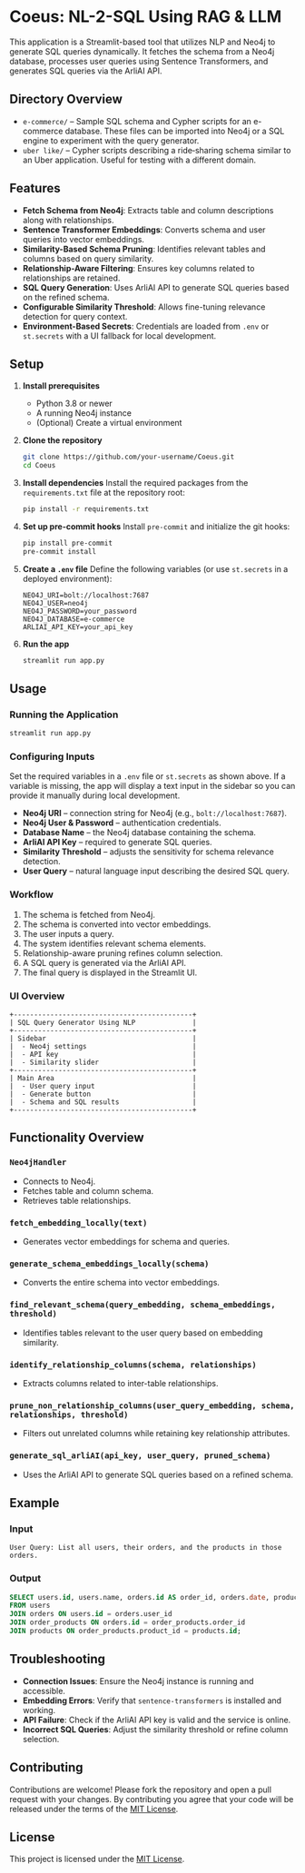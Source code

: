 # Coeus: NL-2-SQL Using RAG & LLM

This application is a Streamlit-based tool that utilizes NLP and Neo4j to generate SQL queries dynamically. It fetches the schema from a Neo4j database, processes user queries using Sentence Transformers, and generates SQL queries via the ArliAI API.

## Directory Overview

* `e-commerce/` – Sample SQL schema and Cypher scripts for an e-commerce database. These files can be imported into Neo4j or a SQL engine to experiment with the query generator.
* `uber like/` – Cypher scripts describing a ride‑sharing schema similar to an Uber application. Useful for testing with a different domain.

## Features

* **Fetch Schema from Neo4j**: Extracts table and column descriptions along with relationships.
* **Sentence Transformer Embeddings**: Converts schema and user queries into vector embeddings.
* **Similarity-Based Schema Pruning**: Identifies relevant tables and columns based on query similarity.
* **Relationship-Aware Filtering**: Ensures key columns related to relationships are retained.
* **SQL Query Generation**: Uses ArliAI API to generate SQL queries based on the refined schema.
* **Configurable Similarity Threshold**: Allows fine-tuning relevance detection for query context.
* **Environment-Based Secrets**: Credentials are loaded from `.env` or `st.secrets` with a UI fallback for local development.

## Setup

1. **Install prerequisites**

   * Python 3.8 or newer
   * A running Neo4j instance
   * (Optional) Create a virtual environment

2. **Clone the repository**

   ```sh
   git clone https://github.com/your-username/Coeus.git
   cd Coeus
   ```

3. **Install dependencies**
   Install the required packages from the `requirements.txt` file at the repository root:

   ```sh
   pip install -r requirements.txt
   ```
4. **Set up pre-commit hooks**
   Install `pre-commit` and initialize the git hooks:

   ```sh
   pip install pre-commit
   pre-commit install
   ```


5. **Create a `.env` file**
   Define the following variables (or use `st.secrets` in a deployed environment):

   ```dotenv
   NEO4J_URI=bolt://localhost:7687
   NEO4J_USER=neo4j
   NEO4J_PASSWORD=your_password
   NEO4J_DATABASE=e-commerce
   ARLIAI_API_KEY=your_api_key
   ```

6. **Run the app**

   ```sh
   streamlit run app.py
   ```

## Usage

### Running the Application

```sh
streamlit run app.py
```

### Configuring Inputs

Set the required variables in a `.env` file or `st.secrets` as shown above. If a
variable is missing, the app will display a text input in the sidebar so you can
provide it manually during local development.

* **Neo4j URI** – connection string for Neo4j (e.g., `bolt://localhost:7687`).
* **Neo4j User & Password** – authentication credentials.
* **Database Name** – the Neo4j database containing the schema.
* **ArliAI API Key** – required to generate SQL queries.
* **Similarity Threshold** – adjusts the sensitivity for schema relevance detection.
* **User Query** – natural language input describing the desired SQL query.

### Workflow

1. The schema is fetched from Neo4j.
2. The schema is converted into vector embeddings.
3. The user inputs a query.
4. The system identifies relevant schema elements.
5. Relationship-aware pruning refines column selection.
6. A SQL query is generated via the ArliAI API.
7. The final query is displayed in the Streamlit UI.

### UI Overview

```
+--------------------------------------------+
| SQL Query Generator Using NLP              |
+--------------------------------------------+
| Sidebar                                    |
|  - Neo4j settings                          |
|  - API key                                 |
|  - Similarity slider                       |
+--------------------------------------------+
| Main Area                                  |
|  - User query input                        |
|  - Generate button                         |
|  - Schema and SQL results                  |
+--------------------------------------------+
```

## Functionality Overview

### `Neo4jHandler`

* Connects to Neo4j.
* Fetches table and column schema.
* Retrieves table relationships.

### `fetch_embedding_locally(text)`

* Generates vector embeddings for schema and queries.

### `generate_schema_embeddings_locally(schema)`

* Converts the entire schema into vector embeddings.

### `find_relevant_schema(query_embedding, schema_embeddings, threshold)`

* Identifies tables relevant to the user query based on embedding similarity.

### `identify_relationship_columns(schema, relationships)`

* Extracts columns related to inter-table relationships.

### `prune_non_relationship_columns(user_query_embedding, schema, relationships, threshold)`

* Filters out unrelated columns while retaining key relationship attributes.

### `generate_sql_arliAI(api_key, user_query, pruned_schema)`

* Uses the ArliAI API to generate SQL queries based on a refined schema.

## Example

### Input

```plaintext
User Query: List all users, their orders, and the products in those orders.
```

### Output

```sql
SELECT users.id, users.name, orders.id AS order_id, orders.date, products.name AS product_name
FROM users
JOIN orders ON users.id = orders.user_id
JOIN order_products ON orders.id = order_products.order_id
JOIN products ON order_products.product_id = products.id;
```

## Troubleshooting

* **Connection Issues**: Ensure the Neo4j instance is running and accessible.
* **Embedding Errors**: Verify that `sentence-transformers` is installed and working.
* **API Failure**: Check if the ArliAI API key is valid and the service is online.
* **Incorrect SQL Queries**: Adjust the similarity threshold or refine column selection.

## Contributing

Contributions are welcome! Please fork the repository and open a pull request with your changes.
By contributing you agree that your code will be released under the terms of the
[MIT License](LICENSE).

## License

This project is licensed under the [MIT License](LICENSE).
